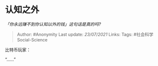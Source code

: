 # 认知之外
*「你永远赚不到你认知以外的钱」这句话是真的吗?*

> Author: #Anonymity
Last update: *23/07/2021* 
Links:
Tags: #社会科学Social-Science 

 
比特币玩家：

“……”



